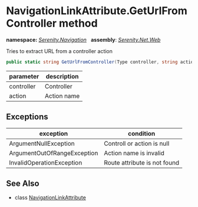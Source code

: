 # NavigationLinkAttribute.GetUrlFromController method
**namespace:** *[Serenity.Navigation](../../README.md#serenity.navigation-namespace)*   **assembly**: *[Serenity.Net.Web](../../README.md)*

Tries to extract URL from a controller action

```csharp
public static string GetUrlFromController(Type controller, string action)
```

| parameter | description |
| --- | --- |
| controller | Controller |
| action | Action name |

## Exceptions

| exception | condition |
| --- | --- |
| ArgumentNullException | Controll or action is null |
| ArgumentOutOfRangeException | Action name is invalid |
| InvalidOperationException | Route attribute is not found |

## See Also

* class [NavigationLinkAttribute](../NavigationLinkAttribute.md)